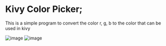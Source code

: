 # Kivy Color Picker;

This is a simple program to convert the color r, g, b to the color that can be used in kivy

![image](https://user-images.githubusercontent.com/74311184/119186767-bed95000-ba8d-11eb-822a-4f486509d7cd.png)
![image](https://user-images.githubusercontent.com/74311184/119186849-c39e0400-ba8d-11eb-8efb-668f4596fe9e.png)
